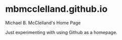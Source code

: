 # mbmcclelland.github.io
Michael B. McClelland's Home Page

Just experimenting with using Github as a homepage.
